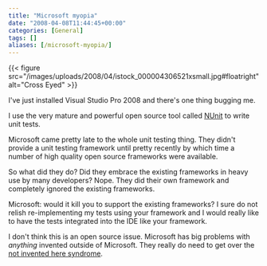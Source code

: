 ```yaml
---
title: "Microsoft myopia"
date: "2008-04-08T11:44:45+00:00"
categories: [General]
tags: []
aliases: [/microsoft-myopia/]
---
```


{{< figure src="/images/uploads/2008/04/istock_000004306521xsmall.jpg#floatright" alt="Cross Eyed" >}}

I've just installed Visual Studio Pro 2008 and there's one thing bugging me.

I use the very mature and powerful open source tool called [NUnit](http://www.nunit.org/) to write unit tests.

Microsoft came pretty late to the whole unit testing thing. They didn't provide a unit testing framework until pretty recently by which time a number of high quality open source frameworks were available.

So what did they do? Did they embrace the existing frameworks in heavy use by many developers? Nope. They did their own framework and completely ignored the existing frameworks.

Microsoft: would it kill you to support the existing frameworks? I sure do not relish re-implementing my tests using your framework and I would really like to have the tests integrated into the IDE like your framework.

I don't think this is an open source issue. Microsoft has big problems with *anything* invented outside of Microsoft. They really do need to get over the [not invented here syndrome](https://en.wikipedia.org/wiki/Not_Invented_Here).
